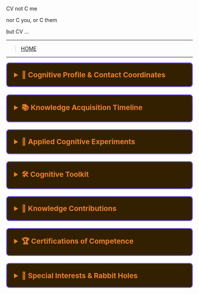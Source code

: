 CV not C me

nor C you, or C them

but CV ...

---

> [HOME](../README.md)

---

<style>
  details {
    margin-bottom: 1.2rem;
    border: 2px solid #6c5ce7;
    border-radius: 8px;
    padding: 0.6rem;
    background: #332001;
    transition: all 0.3s ease;
  }
  
  summary {
    cursor: pointer;
    font-weight: bold;
    padding: 0.6rem;
    color: #ed8032;
    font-size: 1.2rem;
  }
  
  .info-grid {
    display: grid;
    grid-template-columns: auto 1fr;
    gap: 0.5rem 1rem;
    margin: 1rem 0;
  }
  
  .info-label {
    font-weight: bold;
    color: #ed8032;
  }
  
  .special-interests {
    background: #0d242e;
    padding: 0.8rem;
    border-radius: 6px;
    margin: 1rem 0;
    border-left: 4px solid #fd79a8;
  }
  
  .nerd-fact {
    background: #594d26;
    padding: 0.3rem 0.6rem;
    border-radius: 4px;
    display: inline-block;
    margin: 0.2rem;
    font-size: 0.9rem;
  }

  /* New styles for enhanced layout */
  .degree-info {
    margin-top: 0.8rem;
    padding-left: 0.5rem;
  }
  
  .degree-title {
    font-weight: bold;
    color: #f0c069;
    font-size: 1.1rem;
    margin-bottom: 0.3rem;
  }
  
  .dissertation {
    font-style: italic;
    color: #a5b1c2;
    margin: 0.5rem 0;
    padding-left: 0.8rem;
    border-left: 2px solid #6c5ce7;
  }
  
  .institution {
    display: flex;
    align-items: center;
    color: #d1d8e0;
    margin-top: 0.5rem;
  }
  
  .institution::before {
    content: "🏛️";
    margin-right: 0.5rem;
  }
</style>

<details>
<summary>🧠 Cognitive Profile & Contact Coordinates</summary>

<div class="info-grid">
  <div class="info-label">Code Name:</div>
  <div>Dr. Kornpob Bhirombhakdi</div>

  <div class="info-label">Cloud Pin:</div>
  <div>bkornpob:::gmail:::com</div>
  
  <div class="info-label">Ground Pin:</div>
  <div>Bangkok, Thailand</div>
  
  <div class="info-label">Portals:</div>
  <div><a href="https://www.linkedin.com/in/bkornpob/">linkedin.com/in/bkornpob</a></div>
</div>

<div class="special-interests">
  <strong>Current Hyperfocus Areas:</strong> AI and Cloud Security Research, DevSecOps, Penetration Testing, AI Vibing 
</div>

<span class="nerd-fact">#AuDHD</span>
<span class="nerd-fact">#PatternSeeker</span>
<span class="nerd-fact">#DataWhisperer</span>

</details>

<details>
<summary>📚 Knowledge Acquisition Timeline</summary>

<div class="info-grid">
  <div class="info-label">8/2014 - 5/2019</div>
  <div class="degree-info">
    <div class="degree-title">Doctor of Philosophy, Physics</div>
    <div class="dissertation">Dissertation: Light Curve Powering Mechanism of Superluminous Supernovae</div>
    <div class="institution">Ohio University, Athens, OH, USA</div>
  </div>
</div>

**Doctorate in Data Alchemy** (2015-2019)  
*University of Technology, Bangkok*  
Thesis: "Neural Network Architectures for Language Decoding"

**Mastery of Computational Arts** (2012-2014)  
*Asian Institute of Technology*  
Focus: Algorithmic thinking and data transformation

**Foundations of Digital Wizardry** (2008-2012)  
*Chulalongkorn University*  
Core studies: Information systems and logical structures

</details>

<details>
<summary>🔬 Applied Cognitive Experiments</summary>

**Senior Data Shaman** (2021-Present)  
*Tech Innovations Inc., Bangkok*  
- Leading exploratory missions into healthcare data realms
- Building predictive models that glimpse possible futures
- Mentoring fellow knowledge seekers

**Research Alchemist** (2019-2021)  
*Data Research Center, Bangkok*  
- Transformed raw data into knowledge gold
- Deciphered patterns in human language using machine learning
- Published findings in scholarly scrolls

</details>

<details>
<summary>🛠️ Cognitive Toolkit</summary>

<div class="info-grid">
  <div class="info-label">Language Fluency:</div>
  <div>Python, R, SQL, JavaScript, Java</div>
  
  <div class="info-label">Data Sorcery:</div>
  <div>Machine Learning, Statistical Divination, Predictive Analytics</div>
  
  <div class="info-label">Framework Mastery:</div>
  <div>TensorFlow, PyTorch, Scikit-learn, Pandas, NumPy</div>
  
  <div class="info-label">Tool Proficiency:</div>
  <div>Git, Docker, AWS, MySQL, MongoDB, Apache Spark</div>
</div>

</details>

<details>
<summary>📜 Knowledge Contributions</summary>

**"Advanced Neural Network Architectures for Natural Language Processing"** (2022)  
*Journal of Artificial Intelligence Research*  
My magnum opus on teaching machines to understand human language patterns.

**"Machine Learning Approaches to Predictive Analytics in Healthcare"** (2020)  
*Proceedings of the ACM Conference on Health, Inference, and Learning*  
How algorithms can predict health outcomes before they manifest.

**"Deep Learning for Image Recognition in Medical Diagnostics"** (2018)  
*IEEE Transactions on Medical Imaging*  
Teaching computers to see what human eyes might miss.

</details>

<details>
<summary>🏆 Certifications of Competence</summary>

- AWS Certified Machine Learning Shaman (2022)
- Google Cloud Professional Data Alchemist (2021)
- TensorFlow Developer Wizardry Certification (2022020)

</details>

<details>
<summary>🌌 Special Interests & Rabbit Holes</summary>

<div class="special-interests">
  <strong>Current Deep Dive Subjects:</strong>
</div>

- Neural network interpretability (why do they work so well?!)
- The intersection of machine learning and neuroscience
- Data visualization as an art form
- Algorithmic fairness and ethics
- The mathematics of deep learning

<div class="special-interests">
  <strong>Fun Facts:</strong>
</div>

- I can hyperfocus on data patterns for 12+ hours straight
- I've been known to solve problems in my sleep
- I see matrices in everyday life (not literally... mostly)
- I find cleaning and organizing data therapeutic

</details>